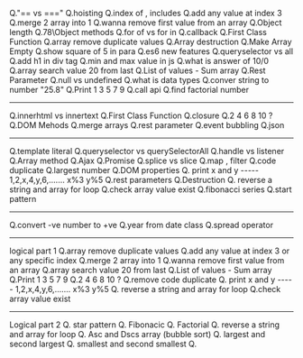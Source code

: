  

Q."== vs ==="
Q.hoisting
Q.index of , includes
Q.add any value at index 3
Q.merge 2 array into 1
Q.wanna remove first value from an array
Q.Object length
Q.78\Object methods
Q.for of vs for in
Q.callback
Q.First Class Function
Q.array remove duplicate values
Q.Array destruction
Q.Make Array Empty
Q.show square of 5 in para
Q.es6 new features
Q.queryselector vs all
Q.add h1 in div tag
Q.min and max value in js
Q.what is answer of 10/0
Q.array search value 20 from last
Q.List of values - Sum array
Q.Rest Parameter
Q.null vs undefined
Q.what is data types
Q.conver string to number "25.8"
Q.Print 1 3 5 7 9
Q.call api
Q.find factorial number

---------
Q.innerhtml vs innertext
Q.First Class Function
Q.closure
Q.2 4 6 8 10 ?
Q.DOM Mehods
Q.merge arrays
Q.rest parameter
Q.event bubbling
Q.json

--------------
Q.template literal
Q.queryselector vs querySelectorAll
Q.handle vs listener
Q.Array method
Q.Ajax
Q.Promise
Q.splice vs slice
Q.map , filter
Q.code duplicate
Q.largest number
Q.DOM properties
Q. print x and y ----- 1,2,x,4,y,6,....... x%3 y%5
Q.rest parameters
Q.Destruction
Q. reverse a string and array for loop
Q.check array value exist
Q.fibonacci series
Q.start pattern

--------------
Q.convert -ve number to +ve
Q.year from date class
Q.spread operator


------------
logical part 1
Q.array remove duplicate values
Q.add any value at index 3 or any specific index
Q.merge 2 array into 1
Q.wanna remove first value from an array
Q.array search value 20 from last
Q.List of values - Sum array
Q.Print 1 3 5 7 9
Q.2 4 6 8 10 ?
Q.remove code duplicate
Q. print x and y ----- 1,2,x,4,y,6,....... x%3 y%5
Q. reverse a string and array for loop
Q.check array value exist
 
--------------------
Logical part 2
Q. star pattern
Q. Fibonacic
Q. Factorial
Q. reverse a string and array for loop
Q. Asc and Dscs array (bubble sort)
Q. largest and second largest
Q. smallest and second smallest
Q.